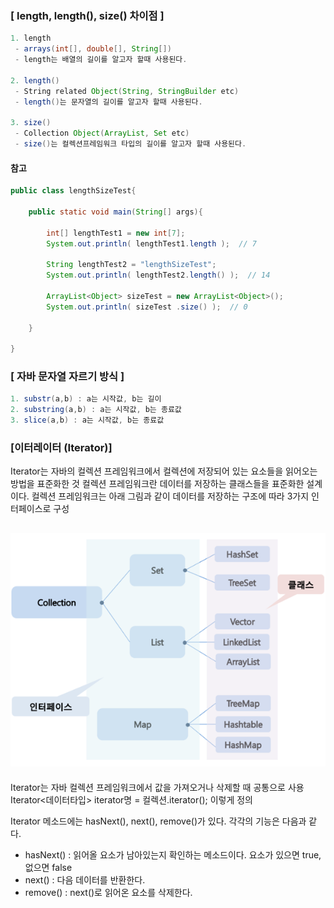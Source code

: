 ### [ length, length(), size() 차이점 ]
```java
1. length
 - arrays(int[], double[], String[])
 - length는 배열의 길이를 알고자 할때 사용된다.
 
2. length()
 - String related Object(String, StringBuilder etc)
 - length()는 문자열의 길이를 알고자 할때 사용된다.
 
3. size()
 - Collection Object(ArrayList, Set etc)
 - size()는 컬렉션프레임워크 타입의 길이를 알고자 할때 사용된다.
```

#### 참고 
```java
public class lengthSizeTest{

    public static void main(String[] args){

        int[] lengthTest1 = new int[7];
        System.out.println( lengthTest1.length );  // 7
        
        String lengthTest2 = "lengthSizeTest";
        System.out.println( lengthTest2.length() );  // 14

        ArrayList<Object> sizeTest = new ArrayList<Object>();
        System.out.println( sizeTest .size() );  // 0
        
    }

}
```

### [ 자바 문자열 자르기 방식 ]
```java
1. substr(a,b) : a는 시작값, b는 길이
2. substring(a,b) : a는 시작값, b는 종료값 
3. slice(a,b) : a는 시작값, b는 종료값 
```

### [이터레이터 (Iterator)]
Iterator는 자바의 컬렉션 프레임워크에서 컬렉션에 저장되어 있는 요소들을 읽어오는 방법을 표준화한 것
컬렉션 프레임워크란 데이터를 저장하는 클래스들을 표준화한 설계이다.
컬렉션 프레임워크는 아래 그림과 같이 데이터를 저장하는 구조에 따라 3가지 인터페이스로 구성
## ![사진](https://github.com/leedongjoon121/Reference/blob/img/img/Iterator.png?raw=true)

Iterator는 자바 컬렉션 프레임워크에서 값을 가져오거나 삭제할 때 공통으로 사용
Iterator<데이터타입> iterator명 = 컬렉션.iterator(); 이렇게 정의

Iterator 메소드에는 hasNext(), next(), remove()가 있다.
각각의 기능은 다음과 같다.
 
- hasNext() : 읽어올 요소가 남아있는지 확인하는 메소드이다. 요소가 있으면 true, 없으면 false
- next() : 다음 데이터를 반환한다.
- remove() : next()로 읽어온 요소를 삭제한다.


